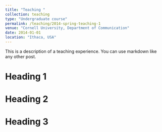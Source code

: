 ```yaml
---
title: "Teaching "
collection: teaching
type: "Undergraduate course"
permalink: /teaching/2014-spring-teaching-1
venue: "Cornell University, Department of Communication"
date: 2014-01-01
location: "Ithaca, USA"
---
```


This is a description of a teaching experience. You can use markdown like any other post.

Heading 1
======

Heading 2
======

Heading 3
======
